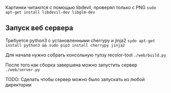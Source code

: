 Картинки читаются с помощью libdevil, проверял только с PNG
`sudo apt-get install libdevil-dev libglm-dev`


Запуск веб сервера
---------------------------

Требуется python3 с установленными cherrypy и jinja2
`sydo apt-get install python3 && sudo pip3 install cherrypy jinja2`

Для начала нужно собрать консольную тулзу recolor-tool
`./web/build.py`

После того как сборка завершена можно запустить сервер
`./web/server.py`

TODO: Сделать чтобы сервер можно было запускать из любой директории
